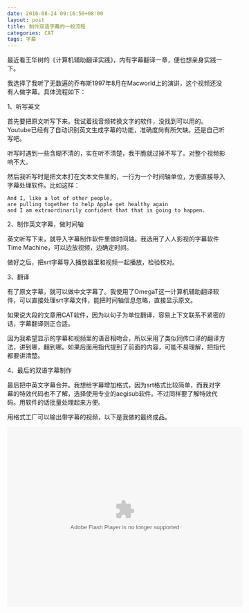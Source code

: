 ```yaml
---
date: 2016-08-24 09:16:50+08:00
layout: post
title: 制作双语字幕的一般流程
categories: CAT
tags: 字幕
---
```

 
最近看王华树的《计算机辅助翻译实践》，内有字幕翻译一章，便也想亲身实践一下。

我选择了我听了无数遍的乔布斯1997年8月在Macworld上的演讲，这个视频还没有人做字幕。具体流程如下：

1、听写英文

首先要把原文听写下来。我试着找音频转换文字的软件，没找到可以用的。Youtube已经有了自动识别英文生成字幕的功能，准确度尙有所欠缺。还是自己听写吧。

听写时遇到一些含糊不清的，实在听不清楚，我干脆就过掉不写了。对整个视频影响不大。

然后我听写时是把文本打在文本文件里的，一行为一个时间轴单位，方便直接导入字幕处理软件。比如这样：

```
And I, like a lot of other people, 
are pulling together to help Apple get healthy again
and I am extraordinarily confident that that is going to happen.
```

2、制作英文字幕，做时间轴

英文听写下来，就导入字幕制作软件里做时间轴。我选用了人人影视的字幕软件Time Machine，可以边放视频，边确定时间。

做好之后，把srt字幕导入播放器里和视频一起播放，检验校对。

3、翻译

有了原文字幕，就可以做中文字幕了。我使用了OmegaT这一计算机辅助翻译软件，可以直接处理srt字幕文件，能把时间轴信息忽略，直接显示原文。

如果说大段的文章用CAT软件，因为以句子为单位翻译，容易上下文联系不紧密的话，字幕翻译则正合适。

因为我希望显示的字幕和视频里的语音相吻合，所以采用了类似同传口译的翻译方法，讲到哪，翻到哪。如果后面用指代提到了前面的内容，可能不易理解，把指代都要讲清楚。

4、最后的双语字幕制作

最后把中英文字幕合并。我想给字幕增加格式，因为srt格式比较简单，而我对字幕的特效代码也不了解，选择使用专业的aegisub软件。不过同样要了解特效代码。用软件的话批量处理起来方便。

用格式工厂可以输出带字幕的视频，以下是我做的最终成品。

<embed height="415" width="544" quality="high" allowfullscreen="true" type="application/x-shockwave-flash" src="http://static.hdslb.com/miniloader.swf" flashvars="aid=5970802&page=1" pluginspage="http://www.adobe.com/shockwave/download/download.cgi?P1_Prod_Version=ShockwaveFlash"></embed>
